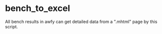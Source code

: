 # bench_to_excel
All bench results in awfy can get detailed data from a ".mhtml" page by this script.
